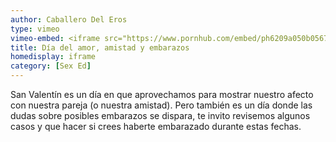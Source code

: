 ```yaml
---
author: Caballero Del Eros
type: vimeo
vimeo-embed: <iframe src="https://www.pornhub.com/embed/ph6209a050b0567" frameborder="0" width="500" height="281" scrolling="no" allowfullscreen></iframe>
title: Día del amor, amistad y embarazos
homedisplay: iframe
category: [Sex Ed]
---
```

San Valentín es un día en que aprovechamos para mostrar nuestro afecto con nuestra pareja (o nuestra amistad). Pero también es un día donde las dudas sobre posibles embarazos se dispara, te invito revisemos algunos casos y que hacer si crees haberte embarazado durante estas fechas.

